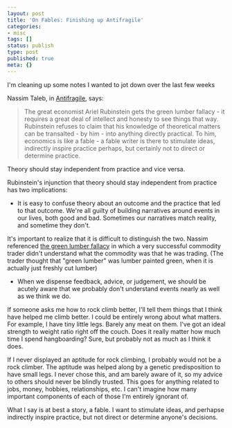 ```yaml
---
layout: post
title: 'On Fables: Finishing up Antifragile'
categories:
- misc
tags: []
status: publish
type: post
published: true
meta: {}
---
```




I'm cleaning up some notes I wanted to jot down over the last few weeks




Nassim Taleb, in 
[Antifragile](http://www.amazon.com/gp/product/B0083DJWGO/ref=dp-kindle-redirect?ie=UTF8&btkr=1), says:



>The great economist Ariel Rubinstein gets the green lumber fallacy - it requires a great deal of intellect and honesty to see things that way.
  Rubinstein refuses to claim that his knowledge of theoretical matters can be transalted - by him - into anything directly practical. To him, economics is like a fable - a fable writer is there to stimulate ideas, indirectly inspire practice perhaps, but certainly not to direct or determine practice.


  

Theory should stay independent from practice and vice versa.




Rubinstein's injunction that 
theory should stay independent from practice has two implications:



* It is easy to confuse theory 
about an outcome and the 
practice that led to that outcome. We're all guilty of building narratives around events in our lives, both good and bad. Sometimes our narratives match reality, and sometime they don't.




It's important to realize that it is difficult to distinguish the two. Nassim referenced 
[the green lumber fallacy](https://en.wikipedia.org/wiki/Antifragile#Green_Lumber_Fallacy) in which a very successful commodity trader 
didn't understand what the commodity was that he was trading. (The trader thought that "green lumber" was lumber painted green, when it is actually just freshly cut lumber)


* When we dispense feedback, advice, or judgement, we should be acutely aware that 
we probably don't understand events nearly as well as we think we do.



If someone asks me how to rock climb better, I'll tell them things that I think have helped me climb better. I could be entirely wrong about what matters. For example, I have tiny little legs. Barely any meat on them. I've got an ideal strength to weight ratio right off the couch. Does it really matter how much time I spend hangboarding? Sure, but probably not as much as I think it does.




If I never displayed an aptitude for rock climbing, I probably would not be a rock climber. The aptitude was helped along by a genetic predisposition to have small legs. I never chose this, and am barely aware of it, so my advice to others should never be blindly trusted. This goes for anything related to jobs, money, hobbies, relationships, etc. I can't imagine how many important components of each of those I'm entirely ignorant of.




What I say is at best a story, a fable. I want to stimulate ideas, and perhapse indirectly inspire practice, but not direct or determine anyone's decisions.
